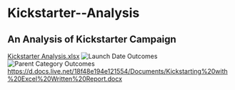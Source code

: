 # Kickstarter--Analysis
## An Analysis of Kickstarter Campaign
[Kickstarter Analysis.xlsx](https://github.com/tonihewin/Kickstarter--Analysis/files/8313247/Kickstarter.Analysis.xlsx)
![Launch Date Outcomes](https://user-images.githubusercontent.com/101079743/159208103-e3ebe932-1eee-43da-b61e-f08c9205c3b3.png)
![Parent Category Outcomes](https://user-images.githubusercontent.com/101079743/159208104-e15404ae-5996-4c72-877a-8d71ecb38f20.png)
https://d.docs.live.net/18f48e194e121554/Documents/Kickstarting%20with%20Excel%20Written%20Report.docx
